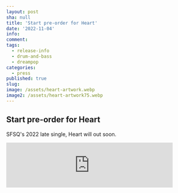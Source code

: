 ```yaml
---
layout: post
sha: null
title: 'Start pre-order for Heart'
date: '2022-11-04'
info: 
comment: 
tags:
  - release-info
  - drum-and-bass
  - dreampop
categories:
  - press
published: true
slug: 
image: /assets/heart-artwork.webp
image2: /assets/heart-artwork75.webp
---
```



## Start pre-order for Heart

SFSQ's 2022 late single, Heart will out soon.
 <iframe style="border: 0; width: 444px; height: 120px;" src="https://bandcamp.com/EmbeddedPlayer/album=3949055209/size=large/bgcol=ffffff/linkcol=0687f5/artwork=small/transparent=true/tracklist=false/tracks=1560151200/esig=a3e7e94bd3984620b1b88dec0b848aaa/" seamless><a href="https://sparkdnb.bandcamp.com/album/heart" style="text-decoration: none; color:#FFFF!important; opacity: 1;">Pre-order Heart by SFSQ</a></iframe>